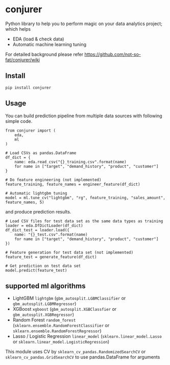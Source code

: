 # conjurer

Python library to help you to perform magic on your data analytics project; which helps
- EDA (load & check data)
- Automatic machine learning tuning

For detailed background please refer https://github.com/not-so-fat/conjurer/wiki

## Install

```
pip install conjurer
```

## Usage

You can build prediction pipeline from multiple data sources with following simple code. 
```
from conjurer import (
    eda,
    ml
)

# Load CSVs as pandas.DataFrame
df_dict = {
    name: eda.read_csv("{}_training.csv".format(name)
    for name in ["target", "demand_history", "product", "customer"]
}

# Do feature engineering (not implemented)
feature_training, feature_names = engineer_feature(df_dict)

# Automatic lightgbm tuning 
model = ml.tune_cv("lightgbm", "rg", feature_training, "sales_amount", feature_names, 5)
```

and produce prediction results.

```
# Load CSV files for test data set as the same data types as training
loader = eda.DfDictLoader(df_dict)
df_dict_test = loader.load({
    name: "{}_test.csv".format(name)
    for name in ["target", "demand_history", "product", "customer"]
})

# Feature generation for test data set (not implemented)
feature_test = generate_feature(df_dict)

# Get prediction on test data set
model.predict(feature_test)
```

## supported ml algorithms

- LightGBM `lightgbm` (`gbm_autosplit.LGBMClassifier` or `gbm_autosplit.LGBMRegressor`)
- XGBoost `xgboost` (`gbm_autosplit.XGBClassfier` or `gbm_autosplit.XGBRegressor`)
- Random Forest `random_forest` (`sklearn.ensemble.RandomForestClassifier` or `sklearn.ensemble.RandomForestRegressor`)
- Lasso / Logistic Regression `linear_model` (`sklearn.linear_model.Lasso` or `sklearn.linear_model.LogisticRegression`)

This module uses CV by `sklearn_cv_pandas.RandomizedSearchCV` or `sklearn_cv_pandas.GridSearchCV` to use 
pandas.DataFrame for arguments
